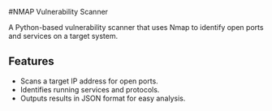 #NMAP Vulnerability Scanner

A Python-based vulnerability scanner that uses Nmap to identify open ports and services on a target system.

## Features
- Scans a target IP address for open ports.
- Identifies running services and protocols.
- Outputs results in JSON format for easy analysis.


